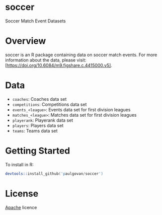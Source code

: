 # soccer
Soccer Match Event Datasets

# Overview
soccer is an R package containing data on soccer match events. For more information about the data, please visit: [https://doi.org/10.6084/m9.figshare.c.4415000.v5].

# Data
* `coaches`: Coaches data set
* `competitions`: Competitions data set
* `events_<league>`: Events data set for first division leagues
* `matches_<league>`: Matches data set for first division leagues
* `playerank`: Playerank data set
* `players`: Players data set
* `teams`: Teams data set

# Getting Started

To install in R:

```S
devtools::install_github('paulgovan/soccer')
```

# License
[Apache](http://www.apache.org/licenses/LICENSE-2.0) licence
